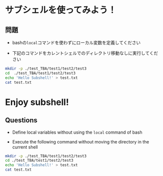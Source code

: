 # サブシェルを使ってみよう！

## 問題

- bashの`local`コマンドを使わずにローカル変数を定義してください

- 下記のコマンドをカレントシェルでのディレクトリ移動なしに実行してください

```sh
mkdir -p ./test_TBA/test1/test2/test3
cd  ./test_TBA/test1/test2/test3
echo 'Hello Subshell!' > test.txt
cat test.txt
```

# Enjoy subshell!

## Questions

- Define local variables without using the `local` command of bash

- Execute the following command without moving the directory in the current shell

```sh
mkdir -p ./test_TBA/test1/test2/test3
cd ./test_TBA/test1/test2/test3
echo 'Hello Subshell!' > test.txt
cat test.txt
````